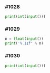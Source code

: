 ### #1028

```python
print(int(input()))
```



### #1029

```python
n = float(input())
print('%.11f' % n)
```



### #1030

```python
print(int(input()))
```

